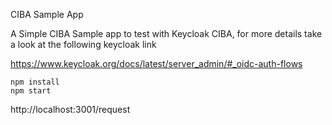 CIBA Sample App

A Simple CIBA Sample app to test with Keycloak CIBA, for more details take a look at the following keycloak link

https://www.keycloak.org/docs/latest/server_admin/#_oidc-auth-flows

```
npm install
npm start
```

http://localhost:3001/request